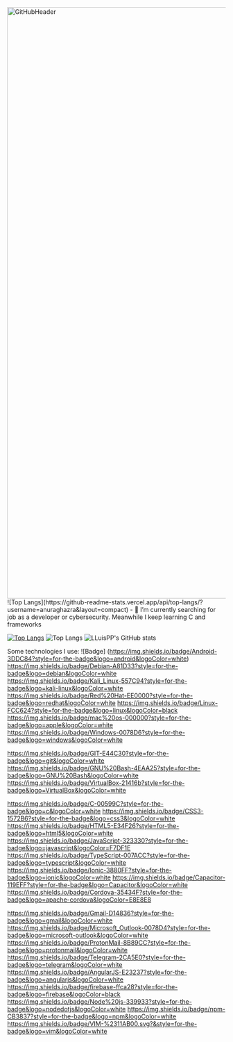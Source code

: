 <img width="1362" alt="GitHubHeader" src="https://github.com/LLuisPP/LLuisPP/assets/116104082/0e553dbe-c090-4e4c-80de-4ecabbf6dfd1">
![Top Langs](https://github-readme-stats.vercel.app/api/top-langs/?username=anuraghazra&layout=compact)
- 🔭 I’m currently searching for job as a developer or cybersecurity. Meanwhile I keep learning C and frameworks 

[![Top Langs](https://github-readme-stats.vercel.app/api/top-langs/?username=LLuisPP)](https://github.com/LLuisPP/github-readme-stats)
![Top Langs](https://github-readme-stats.vercel.app/api/top-langs/?username=LLuisPP&layout=compact)
![LLuisPP's GitHub stats](https://github-readme-stats.vercel.app/api?username=LLuisPP&show_icons=true&theme=transparent)

Some technologies I use:
![Badge] (https://img.shields.io/badge/Android-3DDC84?style=for-the-badge&logo=android&logoColor=white)
https://img.shields.io/badge/Debian-A81D33?style=for-the-badge&logo=debian&logoColor=white
https://img.shields.io/badge/Kali_Linux-557C94?style=for-the-badge&logo=kali-linux&logoColor=white
https://img.shields.io/badge/Red%20Hat-EE0000?style=for-the-badge&logo=redhat&logoColor=white
https://img.shields.io/badge/Linux-FCC624?style=for-the-badge&logo=linux&logoColor=black
https://img.shields.io/badge/mac%20os-000000?style=for-the-badge&logo=apple&logoColor=white
https://img.shields.io/badge/Windows-0078D6?style=for-the-badge&logo=windows&logoColor=white

https://img.shields.io/badge/GIT-E44C30?style=for-the-badge&logo=git&logoColor=white
https://img.shields.io/badge/GNU%20Bash-4EAA25?style=for-the-badge&logo=GNU%20Bash&logoColor=white
https://img.shields.io/badge/VirtualBox-21416b?style=for-the-badge&logo=VirtualBox&logoColor=white

https://img.shields.io/badge/C-00599C?style=for-the-badge&logo=c&logoColor=white
https://img.shields.io/badge/CSS3-1572B6?style=for-the-badge&logo=css3&logoColor=white
https://img.shields.io/badge/HTML5-E34F26?style=for-the-badge&logo=html5&logoColor=white
https://img.shields.io/badge/JavaScript-323330?style=for-the-badge&logo=javascript&logoColor=F7DF1E
https://img.shields.io/badge/TypeScript-007ACC?style=for-the-badge&logo=typescript&logoColor=white
https://img.shields.io/badge/Ionic-3880FF?style=for-the-badge&logo=ionic&logoColor=white
https://img.shields.io/badge/Capacitor-119EFF?style=for-the-badge&logo=Capacitor&logoColor=white
https://img.shields.io/badge/Cordova-35434F?style=for-the-badge&logo=apache-cordova&logoColor=E8E8E8

https://img.shields.io/badge/Gmail-D14836?style=for-the-badge&logo=gmail&logoColor=white
https://img.shields.io/badge/Microsoft_Outlook-0078D4?style=for-the-badge&logo=microsoft-outlook&logoColor=white
https://img.shields.io/badge/ProtonMail-8B89CC?style=for-the-badge&logo=protonmail&logoColor=white
https://img.shields.io/badge/Telegram-2CA5E0?style=for-the-badge&logo=telegram&logoColor=white
https://img.shields.io/badge/AngularJS-E23237?style=for-the-badge&logo=angularjs&logoColor=white
https://img.shields.io/badge/firebase-ffca28?style=for-the-badge&logo=firebase&logoColor=black
https://img.shields.io/badge/Node%20js-339933?style=for-the-badge&logo=nodedotjs&logoColor=white
	https://img.shields.io/badge/npm-CB3837?style=for-the-badge&logo=npm&logoColor=white
 https://img.shields.io/badge/VIM-%2311AB00.svg?&style=for-the-badge&logo=vim&logoColor=white

